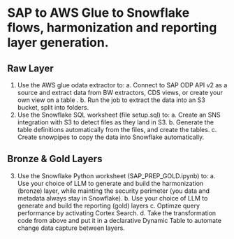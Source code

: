# SAP to AWS Glue to Snowflake flows, harmonization and reporting layer generation.

## Raw Layer
1. Use the AWS glue odata extractor to: 
    a. Connect to SAP ODP API v2 as a source and extract data from BW extractors, CDS views, or create your own view on a table .
    b. Run the job to extract the data into an S3 bucket, split into folders. 
2. Use the Snowflake SQL worksheet (file setup.sql) to:
    a. Create an SNS integration with S3 to detect files as they land in S3.
    b. Generate the table definitions automatically from the files, and create the tables.
    c. Create snowpipes to copy the data into Snowflake automatically.
## Bronze & Gold  Layers
3. Use the Snowflake Python worksheet (SAP_PREP_GOLD.ipynb) to:
    a. Use your choice of LLM to generate and build the harmonization (bronze) layer, while mainting the security perimeter (you data and metadata always stay in Snowflake).
    b. Use your choice of LLM to generate and build the reporting (gold) layers
    c. Optimze query performance by activating Cortex Search.
    d. Take the transformation code from above and put it in a declarative Dynamic Table to automate change data capture between layers.
